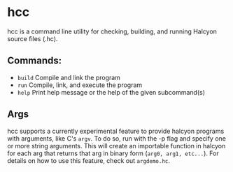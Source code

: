 # hcc
hcc is a command line utility for checking, building, and running Halcyon source files (.hc). 

## Commands:  
*  `build`  Compile and link the program
*  `run`    Compile, link, and execute the program
*  `help`   Print help message or the help of the given subcommand(s)

## Args
hcc supports a currently experimental feature to provide halcyon programs with arguments, like C's `argv`. 
To do so, run with the -p flag and specify one or more string arguments.
This will create an importable function in halcyon for each arg that returns that arg in binary form (`arg0, arg1, etc...`). 
For details on how to use this feature, check out `argdemo.hc`.
